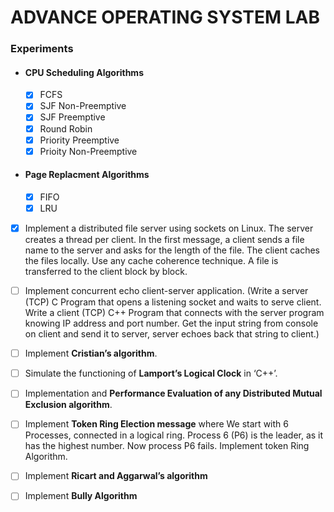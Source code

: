 # ADVANCE OPERATING SYSTEM LAB

### Experiments

- ####  CPU Scheduling Algorithms
  - [X] FCFS
  - [X] SJF Non-Preemptive
  - [X] SJF Preemptive
  - [X] Round Robin
  - [X] Priority Preemptive
  - [X] Prioity Non-Preemptive
 
- #### Page Replacment Algorithms
  - [X] FIFO
  - [X] LRU
 
- [X] Implement a distributed file server using sockets on Linux. The server creates a thread per client. In the first message, a client sends a file name to the server and asks for the length of the file. The client caches the files locally. Use any cache coherence technique. A file is transferred to the client block by block.
- [ ] Implement concurrent echo client-server application. (Write a server (TCP) C Program that opens a listening socket and waits to serve client. Write a client (TCP) C++ Program that connects with the server program knowing IP address and port number. Get the input string from console on client and send it to server, server echoes back that string to client.)
- [ ] Implement **Cristian’s algorithm**.
- [ ] Simulate the functioning of **Lamport’s Logical Clock** in ‘C++’.
- [ ] Implementation and **Performance Evaluation of any Distributed Mutual Exclusion algorithm**.
- [ ] Implement **Token Ring Election message** where We start with 6 Processes, connected in a logical ring. Process 6 (P6) is the leader, as it has the highest number. Now process P6 fails. Implement token Ring Algorithm.
- [ ] Implement **Ricart and Aggarwal’s algorithm**
- [ ] Implement **Bully Algorithm**

